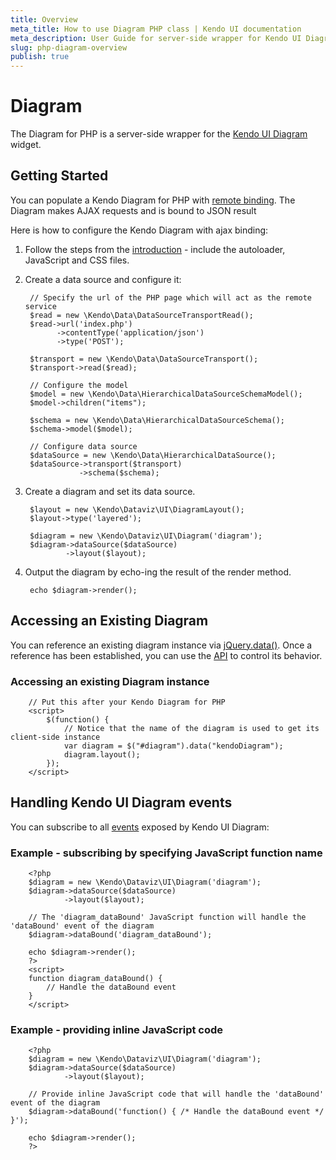 ```yaml
---
title: Overview
meta_title: How to use Diagram PHP class | Kendo UI documentation
meta_description: User Guide for server-side wrapper for Kendo UI Diagram for PHP.
slug: php-diagram-overview
publish: true
---
```


# Diagram

The Diagram for PHP is a server-side wrapper for the [Kendo UI Diagram](/kendo-ui/api/dataviz/diagram) widget.

## Getting Started

You can populate a Kendo Diagram for PHP with [remote binding](/kendo-ui/getting-started/using-kendo-with/php/widgets/chart/remote-binding). The Diagram makes AJAX requests and is bound to JSON result

Here is how to configure the Kendo Diagram with ajax binding:

1. Follow the steps from the [introduction](/kendo-ui/getting-started/using-kendo-with/php/introduction) - include the autoloader, JavaScript and CSS files.

1. Create a data source and configure it:

        // Specify the url of the PHP page which will act as the remote service
        $read = new \Kendo\Data\DataSourceTransportRead();
        $read->url('index.php')
              ->contentType('application/json')
              ->type('POST');

        $transport = new \Kendo\Data\DataSourceTransport();
        $transport->read($read);

        // Configure the model
        $model = new \Kendo\Data\HierarchicalDataSourceSchemaModel();
        $model->children("items");

        $schema = new \Kendo\Data\HierarchicalDataSourceSchema();
        $schema->model($model);

        // Configure data source
        $dataSource = new \Kendo\Data\HierarchicalDataSource();
        $dataSource->transport($transport)
                   ->schema($schema);

1. Create a diagram and set its data source.

        $layout = new \Kendo\Dataviz\UI\DiagramLayout();
        $layout->type('layered');

        $diagram = new \Kendo\Dataviz\UI\Diagram('diagram');
        $diagram->dataSource($dataSource)
                ->layout($layout);

1. Output the diagram by echo-ing the result of the render method.

        echo $diagram->render();

## Accessing an Existing Diagram

You can reference an existing diagram instance via [jQuery.data()](http://api.jquery.com/jQuery.data/).
Once a reference has been established, you can use the [API](/kendo-ui/api/dataviz/diagram#methods) to control its behavior.

### Accessing an existing Diagram instance

        // Put this after your Kendo Diagram for PHP
        <script>
            $(function() {
                // Notice that the name of the diagram is used to get its client-side instance
                var diagram = $("#diagram").data("kendoDiagram");
                diagram.layout();
            });
        </script>

## Handling Kendo UI Diagram events

You can subscribe to all [events](/kendo-ui/api/dataviz/diagram#events) exposed by Kendo UI Diagram:

### Example - subscribing by specifying JavaScript function name

        <?php
        $diagram = new \Kendo\Dataviz\UI\Diagram('diagram');
        $diagram->dataSource($dataSource)
                ->layout($layout);

        // The 'diagram_dataBound' JavaScript function will handle the 'dataBound' event of the diagram
        $diagram->dataBound('diagram_dataBound');

        echo $diagram->render();
        ?>
        <script>
        function diagram_dataBound() {
            // Handle the dataBound event
        }
        </script>

### Example - providing inline JavaScript code

        <?php
        $diagram = new \Kendo\Dataviz\UI\Diagram('diagram');
        $diagram->dataSource($dataSource)
                ->layout($layout);

        // Provide inline JavaScript code that will handle the 'dataBound' event of the diagram
        $diagram->dataBound('function() { /* Handle the dataBound event */ }');

        echo $diagram->render();
        ?>

